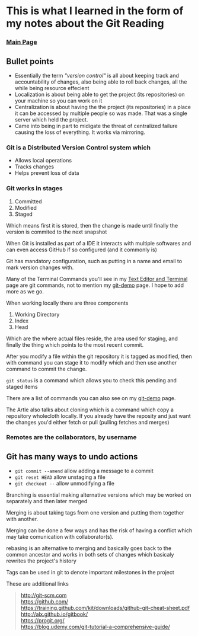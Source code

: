# This is what I learned in the form of my notes about the Git Reading

### [Main Page](https://pale-crusader.github.io/learning-journal)

## Bullet points

* Essentially the term _"version control"_ is all about keeping track and accountability of changes, also being able to roll back changes, all the while being resource effecient  
* Localization is about being able to get the project (its repositories) on your machine so you can work on it
* Centralization is about having the the project (its repositories) in a place it can be accessed by multiple people so <Centralized Version Control System> was made. That was a single server which held the project.
* <Distributed Version Control systems> Came into being in part to midigate the threat of centralized failure causing the loss of everything. It works via mirroring.

### Git is a Distributed Version Control system which  
* Allows local operations
* Tracks changes
* Helps prevent loss of data

### Git works in stages
1. Committed
2. Modified
3. Staged

Which means first it is stored, then the change is made until finally the version is commited to the next snapshot

When Git is installed as part of a IDE it interacts with multiple softwares and can even access GitHub if so configured (and it commonly is)

Git has mandatory configuration, such as putting in a name and email to mark version changes with.

Many of the Terminal Commands you'll see in my [Text Editor and Terminal](https://pale-crusader.github.io/learning-journal/text-editor) page are git commands, not to mention my [git-demo](https://pale-crusader.github.io/learning-journal/git-demo) page. I hope to add more as we go.

When working locally there are three components

1. Working Directory
2. Index  
3. Head

Which are the where actual files reside, the area used for staging, and finally the thing which points to the most recent commit.

After you modify a file within the git repository it is tagged as modified, then with command you can stage it to modify which and then use another command to commit the change.

```git status``` is a command which allows you to check this pending and staged items

There are a list of commands you can also see on my [git-demo](https://pale-crusader.github.io/learning-journal/git-demo) page.

The Artle also talks about cloning which is a command which copy a repository wholecloth locally. If you already have the reposity and just want the changes you'd either fetch or pull (pulling fetches and merges)

### Remotes are the collaborators, by username

## Git has many ways to undo actions

* ```git commit --amend``` allow adding a message to a commit
* ```git reset HEAD``` allow unstaging a file
* ```git checkout --``` allow unmodifying a file

Branching is essential making alternative versions which may be worked on separately and then later merged

Merging is about taking tags from one version and putting them together with another.

Merging can be done a few ways and has the risk of having a conflict which may take comunication with collaborator(s).

rebasing is an alternative to merging and basically goes back to the common ancestor and works in both sets of changes which basicaly rewrites the project's history

Tags can be used in git to denote important milestones in the project


These are additional links

> http://git-scm.com  
https://github.com/  
https://training.github.com/kit/downloads/github-git-cheat-sheet.pdf  
http://alx.github.io/gitbook/  
https://progit.org/  
https://blog.udemy.com/git-tutorial-a-comprehensive-guide/